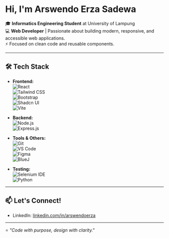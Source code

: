 # Hi, I'm Arswendo Erza Sadewa

🎓 **Informatics Engineering Student** at University of Lampung  
💻 **Web Developer** | Passionate about building modern, responsive, and accessible web applications.  
⚡ Focused on clean code and reusable components.

---

## 🛠️ Tech Stack

- **Frontend:**  
  ![React](https://img.shields.io/badge/-React-61DAFB?logo=react&logoColor=white&style=flat-square)  
  ![Tailwind CSS](https://img.shields.io/badge/-Tailwind_CSS-38B2AC?logo=tailwind-css&logoColor=white&style=flat-square)  
  ![Bootstrap](https://img.shields.io/badge/-Bootstrap-7952B3?logo=bootstrap&logoColor=white&style=flat-square)  
  ![Shadcn UI](https://img.shields.io/badge/-Shadcn_UI-000000?style=flat-square)  
  ![Vite](https://img.shields.io/badge/-Vite-646CFF?logo=vite&logoColor=white&style=flat-square)

- **Backend:**  
  ![Node.js](https://img.shields.io/badge/-Node.js-339933?logo=node.js&logoColor=white&style=flat-square)  
  ![Express.js](https://img.shields.io/badge/-Express.js-000000?logo=express&logoColor=white&style=flat-square)

- **Tools & Others:**  
  ![Git](https://img.shields.io/badge/-Git-F05032?logo=git&logoColor=white&style=flat-square)  
  ![VS Code](https://img.shields.io/badge/-VS_Code-007ACC?logo=visual-studio-code&logoColor=white&style=flat-square)  
  ![Figma](https://img.shields.io/badge/-Figma-F24E1E?logo=figma&logoColor=white&style=flat-square)  
  ![BlueJ](https://img.shields.io/badge/-BlueJ-002A5C?style=flat-square)

- **Testing:**  
  ![Selenium IDE](https://img.shields.io/badge/-Selenium_IDE-43B02A?logo=selenium&logoColor=white&style=flat-square)  
  ![Python](https://img.shields.io/badge/-Python-3776AB?logo=python&logoColor=white&style=flat-square)

---

## 📫 Let's Connect!

- LinkedIn: [linkedin.com/in/arswendoerza](https://www.linkedin.com/in/arswendo-erza-sadewa-71ba172b7/)

---

⭐️ _"Code with purpose, design with clarity."_
